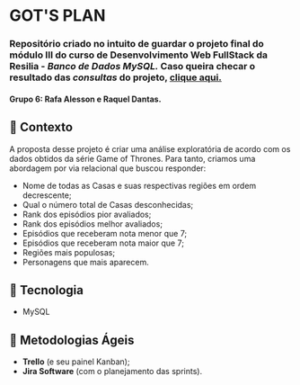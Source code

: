 # GOT'S PLAN
### Repositório criado no intuito de guardar o projeto final do módulo III do curso de Desenvolvimento Web FullStack da Resilia - *Banco de Dados MySQL.* Caso queira checar o resultado das *consultas* do projeto, [clique aqui.](https://github.com/Rafalesson/projetoM3/tree/main/GOT/resultado-visual-view)
#### Grupo 6: Rafa Alesson e Raquel Dantas. 
##  📝 Contexto

A proposta desse projeto é criar uma análise exploratória de acordo com os dados obtidos da série Game of Thrones. Para tanto, criamos uma abordagem por via relacional que buscou responder:

* Nome de todas as Casas e suas respectivas regiões em ordem decrescente;
* Qual o número total de Casas desconhecidas;
* Rank dos episódios pior avaliados;
* Rank dos episódios melhor avaliados;
* Episódios que receberam nota menor que 7;
* Episódios que receberam nota maior que 7;
* Regiões mais populosas;
* Personagens que mais aparecem. 


## 📝 Tecnologia
- MySQL

## 📝 Metodologias Ágeis 

* **Trello** (e seu painel Kanban);
* **Jira Software** (com o planejamento das sprints).



